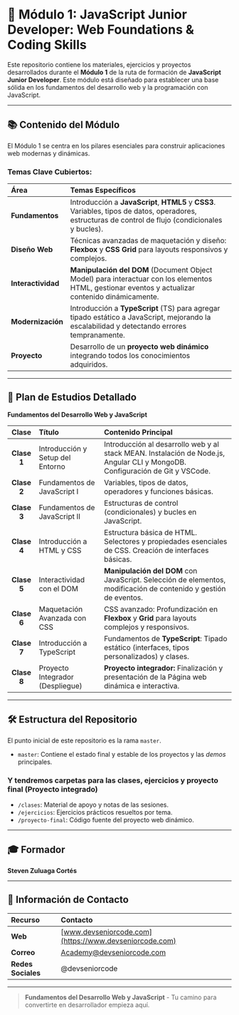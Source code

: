 # 🚀 Módulo 1: JavaScript Junior Developer: Web Foundations & Coding Skills

Este repositorio contiene los materiales, ejercicios y proyectos desarrollados durante el **Módulo 1** de la ruta de formación de **JavaScript Junior Developer**. Este módulo está diseñado para establecer una base sólida en los fundamentos del desarrollo web y la programación con JavaScript.

---

## 📚 Contenido del Módulo

El Módulo 1 se centra en los pilares esenciales para construir aplicaciones web modernas y dinámicas.

### Temas Clave Cubiertos:

| Área | Temas Específicos |
| :--- | :--- |
| **Fundamentos** | Introducción a **JavaScript**, **HTML5** y **CSS3**. Variables, tipos de datos, operadores, estructuras de control de flujo (condicionales y bucles). |
| **Diseño Web** | Técnicas avanzadas de maquetación y diseño: **Flexbox** y **CSS Grid** para layouts responsivos y complejos. |
| **Interactividad** | **Manipulación del DOM** (Document Object Model) para interactuar con los elementos HTML, gestionar eventos y actualizar contenido dinámicamente. |
| **Modernización** | Introducción a **TypeScript** (TS) para agregar tipado estático a JavaScript, mejorando la escalabilidad y detectando errores tempranamente. |
| **Proyecto** | Desarrollo de un **proyecto web dinámico** integrando todos los conocimientos adquiridos. |

---

## 📅 Plan de Estudios Detallado

**Fundamentos del Desarrollo Web y JavaScript**

| Clase | Título | Contenido Principal |
| :---: | :--- | :--- |
| **Clase 1** | Introducción y Setup del Entorno | Introducción al desarrollo web y al stack MEAN. Instalación de Node.js, Angular CLI y MongoDB. Configuración de Git y VSCode. |
| **Clase 2** | Fundamentos de JavaScript I | Variables, tipos de datos, operadores y funciones básicas. |
| **Clase 3** | Fundamentos de JavaScript II | Estructuras de control (condicionales) y bucles en JavaScript. |
| **Clase 4** | Introducción a HTML y CSS | Estructura básica de HTML. Selectores y propiedades esenciales de CSS. Creación de interfaces básicas. |
| **Clase 5** | Interactividad con el DOM | **Manipulación del DOM** con JavaScript. Selección de elementos, modificación de contenido y gestión de eventos. |
| **Clase 6** | Maquetación Avanzada con CSS | CSS avanzado: Profundización en **Flexbox** y **Grid** para layouts complejos y responsivos. |
| **Clase 7** | Introducción a TypeScript | Fundamentos de **TypeScript**: Tipado estático (interfaces, tipos personalizados) y clases. |
| **Clase 8** | Proyecto Integrador (Despliegue) | **Proyecto integrador:** Finalización y presentación de la Página web dinámica e interactiva. |

---

## 🛠 Estructura del Repositorio

El punto inicial de este repositorio es la rama `master`.

* `master`: Contiene el estado final y estable de los proyectos y las *demos* principales.

### Y tendremos carpetas para las clases, ejercicios y proyecto final (Proyecto integrado)
* `/clases`: Material de apoyo y notas de las sesiones.
* `/ejercicios`: Ejercicios prácticos resueltos por tema.
* `/proyecto-final`: Código fuente del proyecto web dinámico.

---

## 🎓 Formador

**Steven Zuluaga Cortés**

---

## 🔗 Información de Contacto

| Recurso | Contacto |
| :--- | :--- |
| **Web** | [www.devseniorcode.com](https://www.devseniorcode.com) |
| **Correo** | Academy@devseniorcode.com |
| **Redes Sociales** | @devseniorcode |

---

> **Fundamentos del Desarrollo Web y JavaScript** - Tu camino para convertirte en desarrollador empieza aquí.

